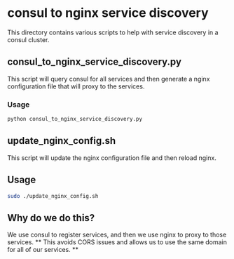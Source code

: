 # consul to nginx service discovery
This directory contains various scripts to help with service discovery in a consul cluster.

## consul_to_nginx_service_discovery.py
This script will query consul for all services and then generate a nginx configuration file that will proxy to the services.

### Usage
```bash
python consul_to_nginx_service_discovery.py
```

## update_nginx_config.sh
This script will update the nginx configuration file and then reload nginx.


## Usage
```bash
sudo ./update_nginx_config.sh
```

## Why do we do this?
We use consul to register services, and then we use nginx to proxy to those services. 
** This avoids CORS issues and allows us to use the same domain for all of our services. **



